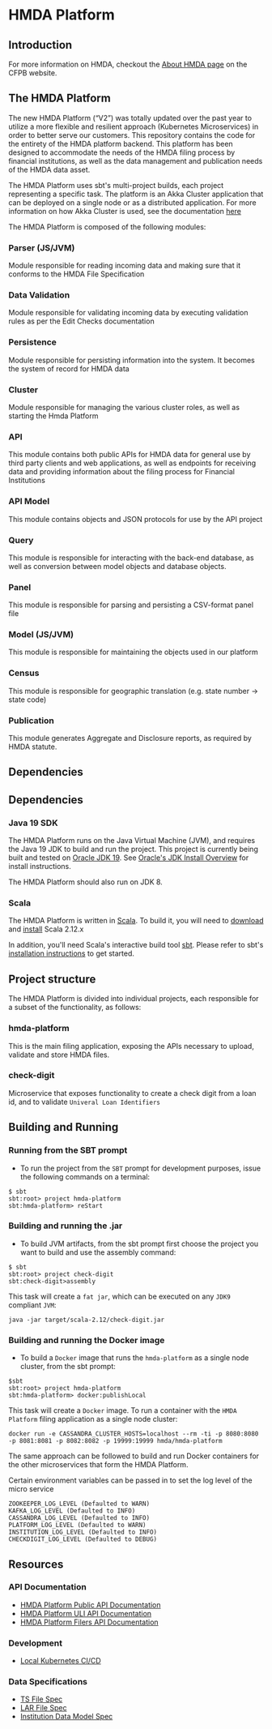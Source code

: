 # HMDA Platform

## Introduction

For more information on HMDA, checkout the [About HMDA page](http://www.consumerfinance.gov/data-research/hmda/learn-more) on the CFPB website.

## The HMDA Platform

The new HMDA Platform (“V2”) was totally updated over the past year to utilize a more flexible and resilient approach (Kubernetes Microservices) in order to better serve our customers. This repository contains the code for the entirety of the HMDA platform backend. This platform has been designed to accommodate the needs of the HMDA filing process by financial institutions, as well as the data management and publication needs of the HMDA data asset.

The HMDA Platform uses sbt's multi-project builds, each project representing a specific task. The platform is an Akka Cluster application that can be deployed on a single node or as a distributed application. For more information on how Akka Cluster is used, see the documentation [here](Documents/cluster.md)

The HMDA Platform is composed of the following modules:

### Parser (JS/JVM)

Module responsible for reading incoming data and making sure that it conforms to the HMDA File Specification

### Data Validation

Module responsible for validating incoming data by executing validation rules as per the Edit Checks documentation

### Persistence

Module responsible for persisting information into the system. It becomes the system of record for HMDA data

### Cluster

Module responsible for managing the various cluster roles, as well as starting the Hmda Platform

### API

This module contains both public APIs for HMDA data for general use by third party clients and web applications, as well as endpoints for receiving data and providing information about the filing process for Financial Institutions

### API Model

This module contains objects and JSON protocols for use by the API project

### Query

This module is responsible for interacting with the back-end database, as well as conversion between model objects and database objects.

### Panel

This module is responsible for parsing and persisting a CSV-format panel file

### Model (JS/JVM)

This module is responsible for maintaining the objects used in our platform

### Census

This module is responsible for geographic translation (e.g. state number -> state code)

### Publication

This module generates Aggregate and Disclosure reports, as required by HMDA statute.

## Dependencies


## Dependencies

### Java 19 SDK

The HMDA Platform runs on the Java Virtual Machine (JVM), and requires the Java 19 JDK to build and run the project. This project is currently being built and tested on [Oracle JDK 19](https://www.oracle.com/java/technologies/javase/jdk19-archive-downloads.html). See [Oracle's JDK Install Overview](https://docs.oracle.com/en/java/javase/19/install/index.html) for install instructions.

The HMDA Platform should also run on JDK 8.

### Scala

The HMDA Platform is written in [Scala](http://www.scala-lang.org/). To build it, you will need to [download](http://www.scala-lang.org/download/) and [install](http://www.scala-lang.org/download/install.html) Scala 2.12.x

In addition, you'll need Scala's interactive build tool [sbt](https://www.scala-sbt.org/). Please refer to sbt's [installation instructions](https://www.scala-sbt.org/1.x/docs/Setup.html) to get started.

## Project structure

The HMDA Platform is divided into individual projects, each responsible for a subset of the functionality, as follows:

### hmda-platform

This is the main filing application, exposing the APIs necessary to upload, validate and store HMDA files. 

### check-digit 

Microservice that exposes functionality to create a check digit from a loan id, and to validate `Univeral Loan Identifiers` 


## Building and Running

### Running from the SBT prompt

* To run the project from the `SBT` prompt for development purposes, issue the following commands on a terminal:

```shell
$ sbt
sbt:root> project hmda-platform
sbt:hmda-platform> reStart
```


### Building and running the .jar

* To build JVM artifacts, from the sbt prompt first choose the project you want to build and use the assembly command:

```shell
$ sbt
sbt:root> project check-digit
sbt:check-digit>assembly
```
This task will create a `fat jar`, which can be executed on any `JDK9` compliant `JVM`:

`java -jar target/scala-2.12/check-digit.jar`

### Building and running the Docker image

* To build a `Docker` image that runs the `hmda-platform` as a single node cluster, from the sbt prompt:

```shell
$sbt
sbt:root> project hmda-platform
sbt:hmda-platform> docker:publishLocal
```
This task will create a `Docker` image. To run a container with the `HMDA Platform` filing application as a single node cluster:

`docker run -e CASSANDRA_CLUSTER_HOSTS=localhost --rm -ti -p 8080:8080 -p 8081:8081 -p 8082:8082 -p 19999:19999 hmda/hmda-platform` 

The same approach can be followed to build and run Docker containers for the other microservices that form the HMDA Platform. 

Certain environment variables can be passed in to set the log level of the micro service

```
ZOOKEEPER_LOG_LEVEL (Defaulted to WARN)
KAFKA_LOG_LEVEL (Defaulted to INFO)
CASSANDRA_LOG_LEVEL (Defaulted to INFO)
PLATFORM_LOG_LEVEL (Defaulted to WARN)
INSTITUTION_LOG_LEVEL (Defaulted to INFO)
CHECKDIGIT_LOG_LEVEL (Defaulted to DEBUG)
```

## Resources

### API Documentation

* [HMDA Platform Public API Documentation](api/public-api.md)
* [HMDA Platform ULI API Documentation](api/uli.md)
* [HMDA Platform Filers API Documentation](api/filers-api.md)

### Development

* [Local Kubernetes CI/CD](development/kubernetes.md)

### Data Specifications

* [TS File Spec](https://github.com/cfpb/hmda-platform/blob/master/docs/spec/Public_File_TS_Spec.csv)
* [LAR File Spec](https://github.com/cfpb/hmda-platform/blob/master/docs/spec/Public_File_LAR_Spec.csv)
* [Institution Data Model Spec](spec/2018_Institution_Data_Model_Spec.csv)

